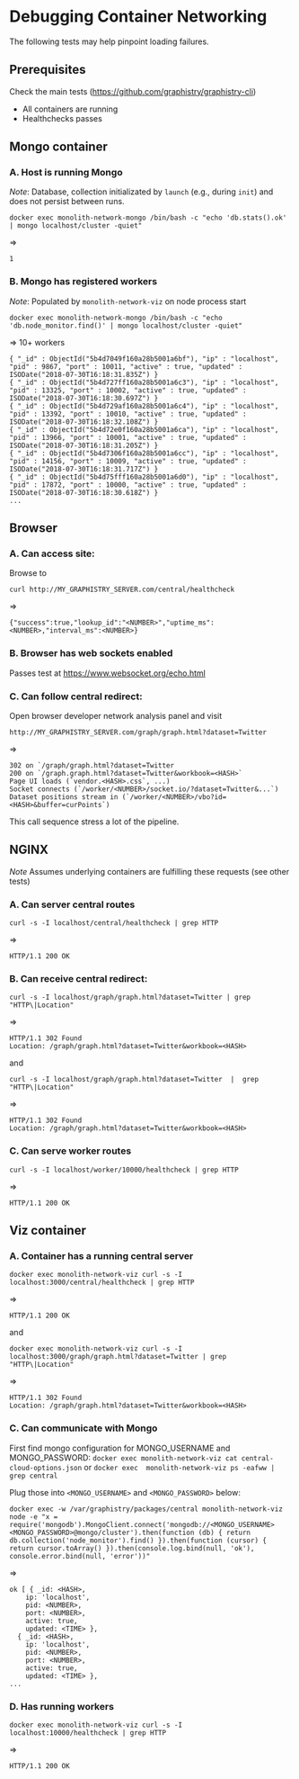 
# Debugging Container Networking

The following tests may help pinpoint loading failures.

## Prerequisites

Check the main tests (https://github.com/graphistry/graphistry-cli)

* All containers are running
* Healthchecks passes

## Mongo container

### A. Host is running Mongo

*Note*: Database, collection initializated by `launch` (e.g., during `init`) and does not persist between runs.

```
docker exec monolith-network-mongo /bin/bash -c "echo 'db.stats().ok' | mongo localhost/cluster -quiet"
```
=> 
```
1
```

### B. Mongo has registered workers

*Note*: Populated by `monolith-network-viz` on node process start

```
docker exec monolith-network-mongo /bin/bash -c "echo 'db.node_monitor.find()' | mongo localhost/cluster -quiet"
```
=> 10+ workers 
```
{ "_id" : ObjectId("5b4d7049f160a28b5001a6bf"), "ip" : "localhost", "pid" : 9867, "port" : 10011, "active" : true, "updated" : ISODate("2018-07-30T16:18:31.835Z") }
{ "_id" : ObjectId("5b4d727ff160a28b5001a6c3"), "ip" : "localhost", "pid" : 13325, "port" : 10002, "active" : true, "updated" : ISODate("2018-07-30T16:18:30.697Z") }
{ "_id" : ObjectId("5b4d729af160a28b5001a6c4"), "ip" : "localhost", "pid" : 13392, "port" : 10010, "active" : true, "updated" : ISODate("2018-07-30T16:18:32.108Z") }
{ "_id" : ObjectId("5b4d72e0f160a28b5001a6ca"), "ip" : "localhost", "pid" : 13966, "port" : 10001, "active" : true, "updated" : ISODate("2018-07-30T16:18:31.205Z") }
{ "_id" : ObjectId("5b4d7306f160a28b5001a6cc"), "ip" : "localhost", "pid" : 14156, "port" : 10009, "active" : true, "updated" : ISODate("2018-07-30T16:18:31.717Z") }
{ "_id" : ObjectId("5b4d75fff160a28b5001a6d0"), "ip" : "localhost", "pid" : 17872, "port" : 10000, "active" : true, "updated" : ISODate("2018-07-30T16:18:30.618Z") }
...
```


## Browser

### A. Can access site:

Browse to
```
curl http://MY_GRAPHISTRY_SERVER.com/central/healthcheck
```
=>
```
{"success":true,"lookup_id":"<NUMBER>","uptime_ms":<NUMBER>,"interval_ms":<NUMBER>}
```

### B. Browser has web sockets enabled

Passes test at https://www.websocket.org/echo.html

### C. Can follow central redirect:


Open browser developer network analysis panel and visit

```
http://MY_GRAPHISTRY_SERVER.com/graph/graph.html?dataset=Twitter
```
=>
```
302 on `/graph/graph.html?dataset=Twitter
200 on `/graph.graph.html?dataset=Twitter&workbook=<HASH>`
Page UI loads (`vendor.<HASH>.css`, ...)
Socket connects (`/worker/<NUMBER>/socket.io/?dataset=Twitter&...`)
Dataset positions stream in (`/worker/<NUMBER>/vbo?id=<HASH>&buffer=curPoints`)
```

This call sequence stress a lot of the pipeline.

## NGINX

*Note* Assumes underlying containers are fulfilling these requests (see other tests)

### A. Can server central routes

```
curl -s -I localhost/central/healthcheck | grep HTTP
```
=>
```
HTTP/1.1 200 OK
```


### B. Can receive central redirect:

```
curl -s -I localhost/graph/graph.html?dataset=Twitter | grep "HTTP\|Location"
```
=>
```
HTTP/1.1 302 Found
Location: /graph/graph.html?dataset=Twitter&workbook=<HASH>
```

and

```
curl -s -I localhost/graph/graph.html?dataset=Twitter  |  grep "HTTP\|Location"
```
=>
```
HTTP/1.1 302 Found
Location: /graph/graph.html?dataset=Twitter&workbook=<HASH>
```

### C. Can serve worker routes

```
curl -s -I localhost/worker/10000/healthcheck | grep HTTP
```
=>
```
HTTP/1.1 200 OK
```


## Viz container

### A. Container has a running central server 


```
docker exec monolith-network-viz curl -s -I localhost:3000/central/healthcheck | grep HTTP
```
=>
```
HTTP/1.1 200 OK
```

and

```
docker exec monolith-network-viz curl -s -I localhost:3000/graph/graph.html?dataset=Twitter | grep "HTTP\|Location"
```
=>
```
HTTP/1.1 302 Found
Location: /graph/graph.html?dataset=Twitter&workbook=<HASH>
```


### C. Can communicate with Mongo

First find mongo configuration for MONGO_USERNAME and MONGO_PASSWORD:
`docker exec monolith-network-viz cat central-cloud-options.json` or `docker exec  monolith-network-viz ps -eafww | grep central`

Plug those into `<MONGO_USERNAME>` and `<MONGO_PASSWORD>` below:

```
docker exec -w /var/graphistry/packages/central monolith-network-viz node -e "x = require('mongodb').MongoClient.connect('mongodb://<MONGO_USERNAME><MONGO_PASSWORD>@mongo/cluster').then(function (db) { return db.collection('node_monitor').find() }).then(function (cursor) { return cursor.toArray() }).then(console.log.bind(null, 'ok'), console.error.bind(null, 'error'))"
```

=>
```
ok [ { _id: <HASH>,
    ip: 'localhost',
    pid: <NUMBER>,
    port: <NUMBER>,
    active: true,
    updated: <TIME> },
  { _id: <HASH>,
    ip: 'localhost',
    pid: <NUMBER>,
    port: <NUMBER>,
    active: true,
    updated: <TIME> },
...
```

### D. Has running workers

```
docker exec monolith-network-viz curl -s -I localhost:10000/healthcheck | grep HTTP
```
=>
```
HTTP/1.1 200 OK
```
